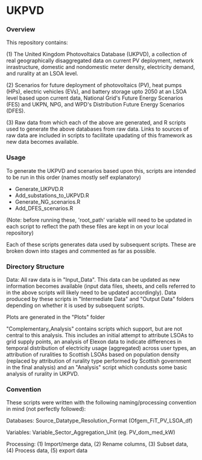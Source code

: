 # UKPVD

### Overview ###


This repository contains:

(1) The United Kingdom Photovoltaics Database (UKPVD), a collection of real geographically disaggregated data on current PV deployment, network inrastructure, domestic and nondomestic meter density, electricity demand, and rurality at an LSOA level.

(2) Scenarios for future deployment of photovoltaics (PV), heat pumps (HPs), electric vehicles (EVs), and battery storage upto 2050 at an LSOA level based upon current data, National Grid's Future Energy Scenarios (FES) and UKPN, NPG, and WPD's Distribution Future Energy Scenarios (DFES).

(3) Raw data from which each of the above are generated, and R scripts used to generate the above databases from raw data. Links to sources of raw data are included in scripts to facilitate upadating of this framework as new data becomes available.


### Usage ###


To generate the UKPVD and scenarios based upon this, scripts are intended to be run in this order (names mostly self explanatory)

- Generate_UKPVD.R
- Add_substations_to_UKPVD.R
- Generate_NG_scenarios.R
- Add_DFES_scenarios.R

(Note: before running these, 'root_path' variable will need to be updated in each script to reflect the path these files are kept in on your local repository)

Each of these scripts generates data used by subsequent scripts. These are broken down into stages and commented as far as possible.

### Directory Structure ###

Data: All raw data is in "Input_Data". This data can be updated as new information becomes available (input data files, sheets, and cells referred to in the above scripts will likely need to be updated accordingly). Data produced by these scripts in "Intermediate Data" and "Output Data" folders depending on whether it is used by subsequent scripts.

Plots are generated in the "Plots" folder

"Complementary_Analysis" contains scripts which support, but are not central to this analysis. This includes an initial attempt to attribute LSOAs to grid supply points, an analysis of Elexon data to indicate differences in temporal distribution of electricity usage (aggregated) across user types, an attribution of ruralities to Scottish LSOAs based on population density (replaced by attribution of rurality type performed by Scottish government in the final analysis) and an "Analysis" script which condusts some basic analysis of rurality in UKPVD.


### Convention ###

These scripts were written with the following naming/processing convention in mind (not perfectly followed):

Databases: Source_Datatype_Resolution_Format (Ofgem_FiT_PV_LSOA_df)

Variables: Variable_Sector_Aggregation_Unit (eg. PV_dom_med_kW)

Processing: (1) Import/merge data, (2) Rename columns, (3) Subset data, (4) Process data, (5) export data
